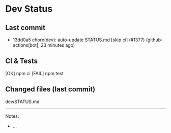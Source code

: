 # Dev Status

## Last commit
- 13dd0a5 chore(dev): auto-update STATUS.md [skip ci] (#1377) (github-actions[bot], 23 minutes ago)
## CI & Tests
[OK] npm ci
[FAIL] npm test

## Changed files (last commit)
dev/STATUS.md

---
Notes:
- ...
